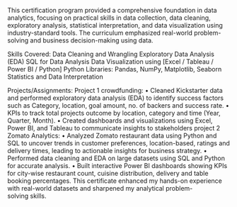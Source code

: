 This certification program provided a comprehensive foundation in data analytics, focusing on practical skills in data collection, data cleaning, exploratory analysis, statistical interpretation, and data visualization using industry-standard tools. The curriculum emphasized real-world problem-solving and business decision-making using data.

Skills Covered:
Data Cleaning and Wrangling
Exploratory Data Analysis (EDA)
SQL for Data Analysis
Data Visualization using [Excel / Tableau / Power BI / Python]
Python Libraries: Pandas, NumPy, Matplotlib, Seaborn
Statistics and Data Interpretation

Projects/Assignments:
Project 1 crowdfunding:
•	  Cleaned Kickstarter data and performed exploratory data analysis (EDA) to identify success factors such as Category, location, goal amount, no. of backers and success rate.
•	  KPIs to track total projects outcome by location, category and time (Year, Quarter, Month).
•	  Created dashboards and visualizations using Excel, Power BI, and Tableau to communicate insights to stakeholders
project 2 Zomato Analytics:
•	  Analyzed Zomato restaurant data using Python and SQL to uncover trends in customer preferences, location-based, ratings and delivery times, leading to actionable insights for business strategy.
•	  Performed data cleaning and EDA on large datasets using SQL and Python for accurate analysis.
•	  Built interactive Power BI dashboards showing KPIs for city-wise restaurant count, cuisine distribution, delivery and table booking percentages.
This certificate enhanced my hands-on experience with real-world datasets and sharpened my analytical problem-solving skills.
